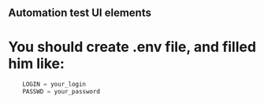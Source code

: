Automation test UI elements
---------------------------
# You should create .env file, and filled him like:
```python
    LOGIN = your_login
    PASSWD = your_password 
